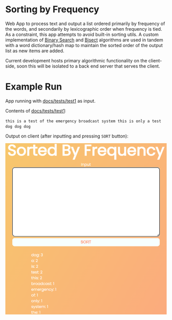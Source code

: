 # Sorting by Frequency
Web App to process text and output a list ordered primarily by frequency of the words, and secondarily by lexicographic order when frequency is tied. As a constraint, this app attempts to avoid built-in sorting utils. A custom implementation of [Binary Search](https://en.wikipedia.org/wiki/Binary_search_algorithm) and [Bisect](https://en.wikipedia.org/wiki/Bisection_(software_engineering)) algorithms are used in tandem with a word dictionary/hash map to maintain the sorted order of the output list as new items are added.

Current development hosts primary algorithmic functionality on the client-side, soon this will be isolated to a back end server that serves the client.

# Example Run

App running with [docs/tests/test1](docs/tests/test1) as input.

Contents of [docs/tests/test1](docs/tests/test1): 

`this is a test of the emergency broadcast system this is only a test dog dog dog`

Output on client (after inputting and pressing `SORT` button):

![](docs/images/output_test_1.png)